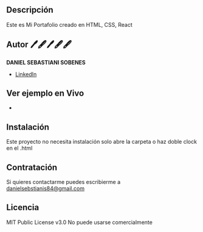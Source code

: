 ## Descripción
Este es Mi Portafolio creado en HTML, CSS, React

## Autor 🖊🖋🖊🖋🖋
**DANIEL SEBASTIANI SOBENES**

* [LinkedIn](www.linkedin.com/in/danielsebastianis/)


## Ver ejemplo en Vivo
- []()

## Instalación
Este proyecto no necesita instalación solo abre la carpeta o haz doble clock en el .html

## Contratación
Si quieres contactarme puedes escribierme a danielsebstianis84@gmail.com


## Licencia
MIT Public License v3.0
No puede usarse comercialmente
